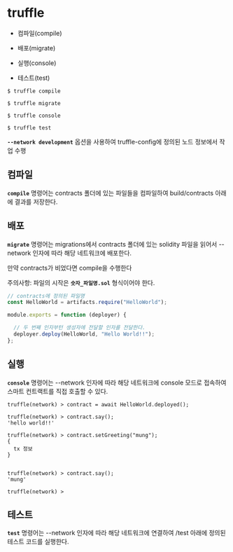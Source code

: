 # truffle 

* 컴파일(compile)

* 배포(migrate)

* 실행(console)

* 테스트(test)

```
$ truffle compile

$ truffle migrate

$ truffle console

$ truffle test
```

**`--network development`** 옵션을 사용하여 truffle-config에 정의된 노드 정보에서 작업 수행

## 컴파일

**`compile`** 명령어는 contracts 폴더에 있는 파일들을 컴파일하여 build/contracts 아래에 결과를 저장한다.

## 배포

**`migrate`** 명령어는 migrations에서 contracts 폴더에 있는 solidity 파일을 읽어서 --network 인자에 따라 해당 네트워크에 배포한다. 

만약 contracts가 비었다면 compile을 수행한다

주의사항: 파일의 시작은 **`숫자_파일명.sol`** 형식이어야 한다.

```js
// contracts에 정의된 파일명
const HelloWorld = artifacts.require("HelloWorld");

module.exports = function (deployer) {

  // 두 번째 인자부턴 생성자에 전달할 인자를 전달한다.
  deployer.deploy(HelloWorld, "Hello World!!");
};
```

## 실행

**`console`** 명령어는 --network 인자에 따라 해당 네트워크에 console 모드로 접속하여 스마트 컨트랙트를 직접 호출할 수 있다.

```
truffle(network) > contract = await HelloWorld.deployed();

truffle(network) > contract.say();
'hello world!!'

truffle(network) > contract.setGreeting("mung");
{
  tx 정보
}


truffle(network) > contract.say();
'mung'

truffle(network) >
```

## 테스트

**`test`** 명령어는 --network 인자에 따라 해당 네트워크에 연결하여 /test 아래에 정의된 테스트 코드를 실행한다.